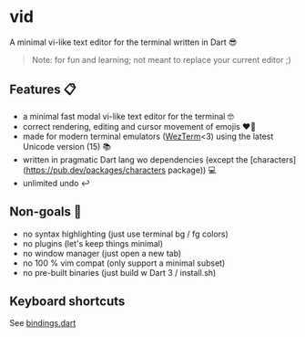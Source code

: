 # vid

A minimal vi-like text editor for the terminal written in Dart 😎
 
> Note: for fun and learning; not meant to replace your current editor ;)

## Features 📋

- a minimal fast modal vi-like text editor for the terminal 🤓
- correct rendering, editing and cursor movement of emojis ❤️‍🔥
- made for modern terminal emulators ([WezTerm](https://github.com/wez/wezterm)<3) using the latest Unicode version (15) 📚
- written in pragmatic Dart lang wo dependencies (except the [characters](https://pub.dev/packages/characters package)) 💻
- unlimited undo ↩️

## Non-goals 🛑

- no syntax highlighting (just use terminal bg / fg colors)
- no plugins (let's keep things minimal)
- no window manager (just open a new tab)
- no 100 % vim compat (only support a minimal subset)
- no pre-built binaries (just build w Dart 3 / install.sh)

## Keyboard shortcuts

See [bindings.dart](lib/bindings.dart)
